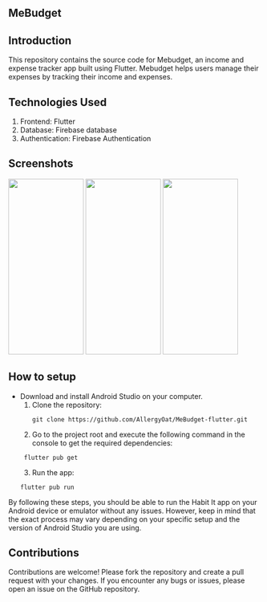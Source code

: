 ## MeBudget 

## Introduction
This repository contains the source code for Mebudget, an income and expense tracker app built using Flutter. 
Mebudget helps users manage their expenses by tracking their income and expenses.

## Technologies Used
  1) Frontend: Flutter
  2) Database: Firebase database
  3) Authentication: Firebase Authentication

## Screenshots
<img src ="![Screenshot 2024-11-02 144132](https://github.com/user-attachments/assets/7171c667-3cd8-402c-b45b-cc1b6831a431)" width="150" height="350">
<img src="" width="150" height="350">
<img src="" width="150" height="350">

## How to setup
- Download and install Android Studio on your computer.
   1) Clone the repository:
      ```
      git clone https://github.com/AllergyOat/MeBudget-flutter.git
      ```
  2) Go to the project root and execute the following command in the console to get the required dependencies:
    ```
     flutter pub get
    ```
  3) Run the app:
    ```
    flutter pub run
    ```
By following these steps, you should be able to run the Habit It app on your Android device or emulator without any issues. However, keep in mind that the exact process may vary depending on your specific setup and the version of Android Studio you are using.

## Contributions
   Contributions are welcome! Please fork the repository and create a pull request with your changes. 
   If you encounter any bugs or issues, please open an issue on the GitHub repository.


